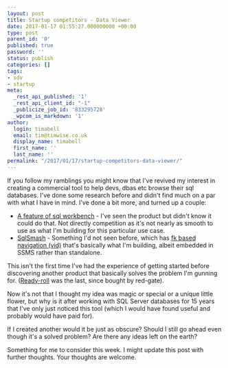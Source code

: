 ```yaml
---
layout: post
title: Startup competitors - Data Viewer
date: 2017-01-17 01:55:27.000000000 +00:00
type: post
parent_id: '0'
published: true
password: ''
status: publish
categories: []
tags:
- sdv
- startup
meta:
  _rest_api_published: '1'
  _rest_api_client_id: "-1"
  _publicize_job_id: '833295728'
  _wpcom_is_markdown: '1'
author:
  login: timabell
  email: tim@timwise.co.uk
  display_name: timabell
  first_name: ''
  last_name: ''
permalink: "/2017/01/17/startup-competitors-data-viewer/"
---
```

<p>If you follow my ramblings you might know that I've revived my interest in creating a commercial tool to help devs, dbas etc browse their sql databases. I've done some research before and didn't find much on a par with what I have in mind. I've done a bit more, and turned up a couple:</p>
<ul>
<li><a href="http://www.sql-workbench.net/fk_lookup_png.html">A feature of sql workbench</a> - I've seen the product but didn't know it could do that. Not directly competition as it's not nearly as smooth to use as what I'm building for this particular use case.</li>
<li><a href="http://www.sqlsmash.com/index.html">SqlSmash</a> - Something I'd not seen before, which has <a href="https://youtu.be/Z0kdqcrYHdo?t=1m14s">fk based navigation (vid)</a> that's basically what I'm building, albeit embedded in SSMS rather than standalone.</li>
</ul>
<p>This isn't the first time I've had the experience of getting started before discovering another product that basically solves the problem I'm gunning for. (<a href="http://www.red-gate.com/products/sql-development/readyroll/">Ready-roll</a> was the last, since bought by red-gate).</p>
<p>Now it's not that I thought my idea was magic or special or a unique little flower, but why is it after working with SQL Server databases for 15 years that I've only just noticed this tool (which I would have found useful and probably would have paid for).</p>
<p>If I created another would it be just as obscure? Should I still go ahead even though it's a solved problem? Are there any ideas left on the earth?</p>
<p>Something for me to consider this week. I might update this post with further thoughts. Your thoughts are welcome.</p>
